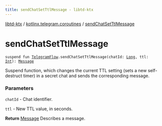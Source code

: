 ```yaml
---
title: sendChatSetTtlMessage - libtd-ktx
---
```


[libtd-ktx](../index.html) / [kotlinx.telegram.coroutines](index.html) / [sendChatSetTtlMessage](./send-chat-set-ttl-message.html)

# sendChatSetTtlMessage

`suspend fun `[`TelegramFlow`](../kotlinx.telegram.core/-telegram-flow/index.html)`.sendChatSetTtlMessage(chatId: `[`Long`](https://kotlinlang.org/api/latest/jvm/stdlib/kotlin/-long/index.html)`, ttl: `[`Int`](https://kotlinlang.org/api/latest/jvm/stdlib/kotlin/-int/index.html)`): `[`Message`](https://tdlibx.github.io/td/docs/org/drinkless/td/libcore/telegram/TdApi/Message.html)

Suspend function, which changes the current TTL setting (sets a new self-destruct timer) in a
secret chat and sends the corresponding message.

### Parameters

`chatId` - Chat identifier.

`ttl` - New TTL value, in seconds.

**Return**
[Message](https://tdlibx.github.io/td/docs/org/drinkless/td/libcore/telegram/TdApi/Message.html) Describes a message.

